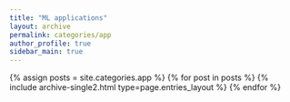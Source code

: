 ```yaml
---
title: "ML applications"
layout: archive
permalink: categories/app
author_profile: true
sidebar_main: true
---
```



{% assign posts = site.categories.app %}
{% for post in posts %} {% include archive-single2.html type=page.entries_layout %} {% endfor %}
